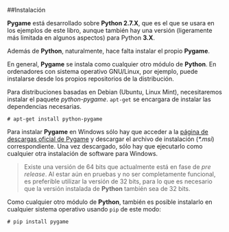 ##Instalación

**Pygame** está desarrollado sobre **Python 2.7.X**, que es el que se usara en los ejemplos de este libro, aunque también hay una versión (ligeramente más limitada en algunos aspectos) para Python **3.X**.

Además de **Python**, naturalmente, hace falta instalar el propio **Pygame**.

En general, **Pygame** se instala como cualquier otro módulo de **Python**. En ordenadores con sistema operativo GNU/Linux, por ejemplo, puede instalarse desde los propios repositorios de la distribución.

Para distribuciones basadas en Debian (Ubuntu, Linux Mint), necesitaremos instalar el paquete *python-pygame*. `apt-get` se encargara de instalar las dependencias necesarias.

```
# apt-get install python-pygame
```

Para instalar **Pygame** en Windows sólo hay que acceder a la [página de descargas oficial de Pygame](http://www.pygame.org/download.shtml) y descargar el archivo de instalación (*\*.msi*) correspondiente. Una vez descargado, sólo hay que ejecutarlo como cualquier otra instalación de software para Windows.

> Existe una versión de 64 bits que actualmente está en fase de *pre release*. Al estar aún en pruebas y no ser completamente funcional, es preferible utilizar la versión de 32 bits, para lo que es necesario que la versión instalada de **Python** también sea de 32 bits.


Como cualquier otro módulo de **Python**, también es posible instalarlo en cualquier sistema operativo usando `pip` de este modo:

```
# pip install pygame
```


